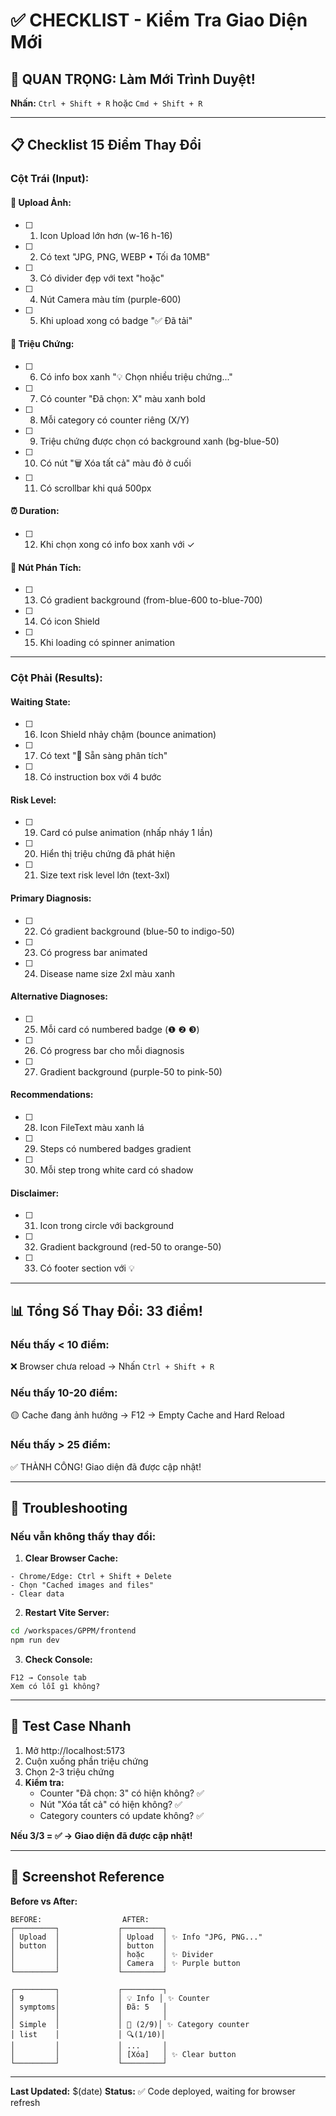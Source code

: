 # ✅ CHECKLIST - Kiểm Tra Giao Diện Mới

## 🔴 QUAN TRỌNG: Làm Mới Trình Duyệt!

**Nhấn:** `Ctrl + Shift + R` hoặc `Cmd + Shift + R`

---

## 📋 Checklist 15 Điểm Thay Đổi

### Cột Trái (Input):

#### 📸 Upload Ảnh:
- [ ] 1. Icon Upload lớn hơn (w-16 h-16)
- [ ] 2. Có text "JPG, PNG, WEBP • Tối đa 10MB"
- [ ] 3. Có divider đẹp với text "hoặc"
- [ ] 4. Nút Camera màu tím (purple-600)
- [ ] 5. Khi upload xong có badge "✅ Đã tải"

#### 🧠 Triệu Chứng:
- [ ] 6. Có info box xanh "💡 Chọn nhiều triệu chứng..."
- [ ] 7. Có counter "Đã chọn: X" màu xanh bold
- [ ] 8. Mỗi category có counter riêng (X/Y)
- [ ] 9. Triệu chứng được chọn có background xanh (bg-blue-50)
- [ ] 10. Có nút "🗑️ Xóa tất cả" màu đỏ ở cuối
- [ ] 11. Có scrollbar khi quá 500px

#### ⏰ Duration:
- [ ] 12. Khi chọn xong có info box xanh với ✓

#### 🔵 Nút Phán Tích:
- [ ] 13. Có gradient background (from-blue-600 to-blue-700)
- [ ] 14. Có icon Shield
- [ ] 15. Khi loading có spinner animation

---

### Cột Phải (Results):

#### Waiting State:
- [ ] 16. Icon Shield nhảy chậm (bounce animation)
- [ ] 17. Có text "🔬 Sẵn sàng phân tích"
- [ ] 18. Có instruction box với 4 bước

#### Risk Level:
- [ ] 19. Card có pulse animation (nhấp nháy 1 lần)
- [ ] 20. Hiển thị triệu chứng đã phát hiện
- [ ] 21. Size text risk level lớn (text-3xl)

#### Primary Diagnosis:
- [ ] 22. Có gradient background (blue-50 to indigo-50)
- [ ] 23. Có progress bar animated
- [ ] 24. Disease name size 2xl màu xanh

#### Alternative Diagnoses:
- [ ] 25. Mỗi card có numbered badge (❶ ❷ ❸)
- [ ] 26. Có progress bar cho mỗi diagnosis
- [ ] 27. Gradient background (purple-50 to pink-50)

#### Recommendations:
- [ ] 28. Icon FileText màu xanh lá
- [ ] 29. Steps có numbered badges gradient
- [ ] 30. Mỗi step trong white card có shadow

#### Disclaimer:
- [ ] 31. Icon trong circle với background
- [ ] 32. Gradient background (red-50 to orange-50)
- [ ] 33. Có footer section với 💡

---

## 📊 Tổng Số Thay Đổi: 33 điểm!

### Nếu thấy < 10 điểm:
❌ Browser chưa reload → Nhấn `Ctrl + Shift + R`

### Nếu thấy 10-20 điểm:
🟡 Cache đang ảnh hưởng → F12 → Empty Cache and Hard Reload

### Nếu thấy > 25 điểm:
✅ THÀNH CÔNG! Giao diện đã được cập nhật!

---

## 🔧 Troubleshooting

### Nếu vẫn không thấy thay đổi:

1. **Clear Browser Cache:**
```
- Chrome/Edge: Ctrl + Shift + Delete
- Chọn "Cached images and files"
- Clear data
```

2. **Restart Vite Server:**
```bash
cd /workspaces/GPPM/frontend
npm run dev
```

3. **Check Console:**
```
F12 → Console tab
Xem có lỗi gì không?
```

---

## 🎯 Test Case Nhanh

1. Mở http://localhost:5173
2. Cuộn xuống phần triệu chứng
3. Chọn 2-3 triệu chứng
4. **Kiểm tra:**
   - Counter "Đã chọn: 3" có hiện không? ✅
   - Nút "Xóa tất cả" có hiện không? ✅
   - Category counters có update không? ✅

**Nếu 3/3 = ✅ → Giao diện đã được cập nhật!**

---

## 📸 Screenshot Reference

**Before vs After:**

```
BEFORE:                  AFTER:
┌─────────┐             ┌─────────┐
│ Upload  │             │ Upload  │ ✨ Info "JPG, PNG..."
│ button  │             │ button  │
│         │             │ hoặc    │ ✨ Divider
│         │             │ Camera  │ ✨ Purple button
└─────────┘             └─────────┘

┌─────────┐             ┌─────────┐
│ 9       │             │ 💡 Info │ ✨ Counter
│ symptoms│             │ Đã: 5   │
│         │             │         │
│ Simple  │             │ 🧠 (2/9)│ ✨ Category counter
│ list    │             │ 🔍(1/10)│
│         │             │ ...     │
│         │             │ [Xóa]   │ ✨ Clear button
└─────────┘             └─────────┘
```

---

**Last Updated:** $(date)
**Status:** ✅ Code deployed, waiting for browser refresh
